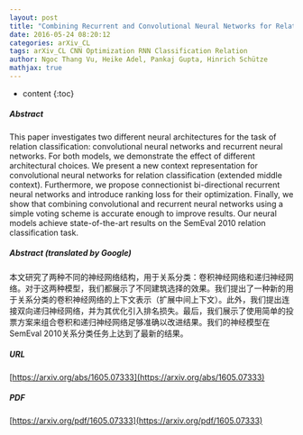 ```yaml
---
layout: post
title: "Combining Recurrent and Convolutional Neural Networks for Relation Classification"
date: 2016-05-24 08:20:12
categories: arXiv_CL
tags: arXiv_CL CNN Optimization RNN Classification Relation
author: Ngoc Thang Vu, Heike Adel, Pankaj Gupta, Hinrich Schütze
mathjax: true
---
```


* content
{:toc}

##### Abstract
This paper investigates two different neural architectures for the task of relation classification: convolutional neural networks and recurrent neural networks. For both models, we demonstrate the effect of different architectural choices. We present a new context representation for convolutional neural networks for relation classification (extended middle context). Furthermore, we propose connectionist bi-directional recurrent neural networks and introduce ranking loss for their optimization. Finally, we show that combining convolutional and recurrent neural networks using a simple voting scheme is accurate enough to improve results. Our neural models achieve state-of-the-art results on the SemEval 2010 relation classification task.

##### Abstract (translated by Google)
本文研究了两种不同的神经网络结构，用于关系分类：卷积神经网络和递归神经网络。对于这两种模型，我们都展示了不同建筑选择的效果。我们提出了一种新的用于关系分类的卷积神经网络的上下文表示（扩展中间上下文）。此外，我们提出连接双向递归神经网络，并为其优化引入排名损失。最后，我们展示了使用简单的投票方案来组合卷积和递归神经网络足够准确以改进结果。我们的神经模型在SemEval 2010关系分类任务上达到了最新的结果。

##### URL
[https://arxiv.org/abs/1605.07333](https://arxiv.org/abs/1605.07333)

##### PDF
[https://arxiv.org/pdf/1605.07333](https://arxiv.org/pdf/1605.07333)


